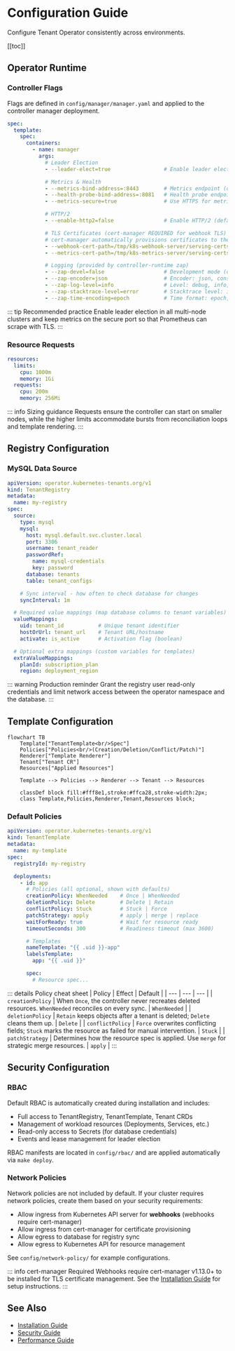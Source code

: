 # Configuration Guide

Configure Tenant Operator consistently across environments.

[[toc]]

## Operator Runtime

### Controller Flags

Flags are defined in `config/manager/manager.yaml` and applied to the controller manager deployment.

```yaml
spec:
  template:
    spec:
      containers:
        - name: manager
          args:
            # Leader Election
            - --leader-elect=true                 # Enable leader election (default: false)

            # Metrics & Health
            - --metrics-bind-address=:8443        # Metrics endpoint (default: 0 = disabled)
            - --health-probe-bind-address=:8081   # Health probe endpoint (default: :8081)
            - --metrics-secure=true               # Use HTTPS for metrics (default: true)

            # HTTP/2
            - --enable-http2=false                # Enable HTTP/2 (default: false, disabled for security)

            # TLS Certificates (cert-manager REQUIRED for webhook TLS)
            # cert-manager automatically provisions certificates to these paths
            - --webhook-cert-path=/tmp/k8s-webhook-server/serving-certs
            - --metrics-cert-path=/tmp/k8s-metrics-server/serving-certs

            # Logging (provided by controller-runtime zap)
            - --zap-devel=false                   # Development mode (default: true)
            - --zap-encoder=json                  # Encoder: json, console
            - --zap-log-level=info                # Level: debug, info, error, panic
            - --zap-stacktrace-level=error        # Stacktrace level: info, error, panic
            - --zap-time-encoding=epoch           # Time format: epoch, iso8601, rfc3339, etc.
```

::: tip Recommended practice
Enable leader election in all multi-node clusters and keep metrics on the secure port so that Prometheus can scrape with TLS.
:::

### Resource Requests

```yaml
resources:
  limits:
    cpu: 1000m
    memory: 1Gi
  requests:
    cpu: 200m
    memory: 256Mi
```

::: info Sizing guidance
Requests ensure the controller can start on smaller nodes, while the higher limits accommodate bursts from reconciliation loops and template rendering.
:::

## Registry Configuration

### MySQL Data Source

```yaml
apiVersion: operator.kubernetes-tenants.org/v1
kind: TenantRegistry
metadata:
  name: my-registry
spec:
  source:
    type: mysql
    mysql:
      host: mysql.default.svc.cluster.local
      port: 3306
      username: tenant_reader
      passwordRef:
        name: mysql-credentials
        key: password
      database: tenants
      table: tenant_configs

    # Sync interval - how often to check database for changes
    syncInterval: 1m

  # Required value mappings (map database columns to tenant variables)
  valueMappings:
    uid: tenant_id           # Unique tenant identifier
    hostOrUrl: tenant_url    # Tenant URL/hostname
    activate: is_active      # Activation flag (boolean)

  # Optional extra mappings (custom variables for templates)
  extraValueMappings:
    planId: subscription_plan
    region: deployment_region
```

::: warning Production reminder
Grant the registry user read-only credentials and limit network access between the operator namespace and the database.
:::

## Template Configuration

```mermaid
flowchart TB
    Template["TenantTemplate<br/>Spec"]
    Policies["Policies<br/>(Creation/Deletion/Conflict/Patch)"]
    Renderer["Template Renderer"]
    Tenant["Tenant CR"]
    Resources["Applied Resources"]

    Template --> Policies --> Renderer --> Tenant --> Resources

    classDef block fill:#fff8e1,stroke:#ffca28,stroke-width:2px;
    class Template,Policies,Renderer,Tenant,Resources block;
```

### Default Policies

```yaml
apiVersion: operator.kubernetes-tenants.org/v1
kind: TenantTemplate
metadata:
  name: my-template
spec:
  registryId: my-registry

  deployments:
    - id: app
      # Policies (all optional, shown with defaults)
      creationPolicy: WhenNeeded    # Once | WhenNeeded
      deletionPolicy: Delete        # Delete | Retain
      conflictPolicy: Stuck         # Stuck | Force
      patchStrategy: apply          # apply | merge | replace
      waitForReady: true            # Wait for resource ready
      timeoutSeconds: 300           # Readiness timeout (max 3600)

      # Templates
      nameTemplate: "{{ .uid }}-app"
      labelsTemplate:
        app: "{{ .uid }}"

      spec:
        # Resource spec...
```

::: details Policy cheat sheet
| Policy | Effect | Default |
| --- | --- | --- |
| `creationPolicy` | When `Once`, the controller never recreates deleted resources. `WhenNeeded` reconciles on every sync. | `WhenNeeded` |
| `deletionPolicy` | `Retain` keeps objects after a tenant is deleted; `Delete` cleans them up. | `Delete` |
| `conflictPolicy` | `Force` overwrites conflicting fields; `Stuck` marks the resource as failed for manual intervention. | `Stuck` |
| `patchStrategy` | Determines how the resource spec is applied. Use `merge` for strategic merge resources. | `apply` |
:::

## Security Configuration

### RBAC

Default RBAC is automatically created during installation and includes:
- Full access to TenantRegistry, TenantTemplate, Tenant CRDs
- Management of workload resources (Deployments, Services, etc.)
- Read-only access to Secrets (for database credentials)
- Events and lease management for leader election

RBAC manifests are located in `config/rbac/` and are applied automatically via `make deploy`.

### Network Policies

Network policies are not included by default. If your cluster requires network policies, create them based on your security requirements:
- Allow ingress from Kubernetes API server for **webhooks** (webhooks require cert-manager)
- Allow ingress from cert-manager for certificate provisioning
- Allow egress to database for registry sync
- Allow egress to Kubernetes API for resource management

See `config/network-policy/` for example configurations.

::: info cert-manager Required
Webhooks require cert-manager v1.13.0+ to be installed for TLS certificate management. See the [Installation Guide](installation.md) for setup instructions.
:::

## See Also

- [Installation Guide](installation.md)
- [Security Guide](security.md)
- [Performance Guide](performance.md)
